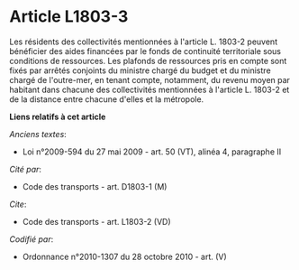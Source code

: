 # Article L1803-3

Les résidents des collectivités mentionnées à l'article L. 1803-2 peuvent bénéficier des aides financées par le fonds de
continuité territoriale sous conditions de ressources. Les plafonds de ressources pris en compte sont fixés par arrêtés
conjoints du ministre chargé du budget et du ministre chargé de l'outre-mer, en tenant compte, notamment, du revenu moyen par
habitant dans chacune des collectivités mentionnées à l'article L. 1803-2 et de la distance entre chacune d'elles et la
métropole.

**Liens relatifs à cet article**

_Anciens textes_:

  - Loi n°2009-594 du 27 mai 2009 - art. 50 (VT), alinéa 4, paragraphe II

_Cité par_:

  - Code des transports - art. D1803-1 (M)

_Cite_:

  - Code des transports - art. L1803-2 (VD)

_Codifié par_:

  - Ordonnance n°2010-1307 du 28 octobre 2010 - art. (V)
